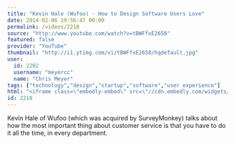 ```yaml
---
title: "Kevin Hale (Wufoo) - How to Design Software Users Love"
date: 2014-02-06 19:56:47 00:00
permalink: /videos/2218
source: "http://www.youtube.com/watch?v=tBWFfxE2658"
featured: false
provider: "YouTube"
thumbnail: "http://i1.ytimg.com/vi/tBWFfxE2658/hqdefault.jpg"
user:
  id: 2202
  username: "meyercc"
  name: "Chris Meyer"
tags: ["technology","design","startup","software","user experience"]
html: "<iframe class=\"embedly-embed\" src=\"//cdn.embedly.com/widgets/media.html?src=http%3A%2F%2Fwww.youtube.com%2Fembed%2FtBWFfxE2658%3Fwmode%3Dtransparent%26feature%3Doembed&url=http%3A%2F%2Fwww.youtube.com%2Fwatch%3Fv%3DtBWFfxE2658&image=http%3A%2F%2Fi1.ytimg.com%2Fvi%2FtBWFfxE2658%2Fhqdefault.jpg&key=daaebf4d9cdd46779200162d0ca86e20&type=text%2Fhtml&schema=youtube\" width=\"854\" height=\"480\" scrolling=\"no\" frameborder=\"0\" allowfullscreen></iframe>"
id: 2218
---
```


Kevin Hale of Wufoo (which was acquired by SurveyMonkey) talks about how the most important thing about customer service is that you have to do it all the time, in every department.